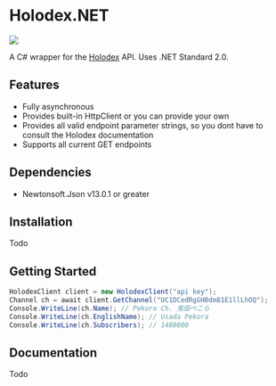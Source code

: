 # Holodex.NET
![](https://i.imgur.com/iRyguLg.png)

A C# wrapper for the [Holodex](https://holodex.net/home) API. Uses .NET Standard 2.0.
## Features
- Fully asynchronous
- Provides built-in HttpClient or you can provide your own
- Provides all valid endpoint parameter strings, so you dont have to consult the Holodex documentation
- Supports all current GET endpoints

## Dependencies
- Newtonsoft.Json v13.0.1 or greater

## Installation
Todo

## Getting Started
```csharp
HolodexClient client = new HolodexClient("api key");
Channel ch = await client.GetChannel("UC1DCedRgGHBdm81E1llLhOQ");
Console.WriteLine(ch.Name); // Pekora Ch. 兎田ぺこら
Console.WriteLine(ch.EnglishName); // Usada Pekora
Console.WriteLine(ch.Subscribers); // 1480000 
```
## Documentation
Todo
